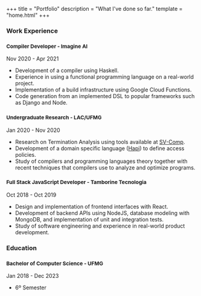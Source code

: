 +++
title = "Portfolio"
description = "What I've done so far."
template = "home.html"
+++

<h3 class="post-subtitle">
    Work Experience
</h3>

<div class="posts">

  <div class="post">
    <h3 class="post-title">
      <small>
        Compiler Developer - Imagine AI
      </small>
    </h3>
    <span class="post-date">Nov 2020 - Apr 2021</span>
    <ul>
      <li>Development of a compiler using Haskell.</li>
      <li>Experience in using a functional programming language on a real-world project.</li>
      <li>Implementation of a build infrastructure using Google Cloud Functions.</li>
      <li>Code generation from an implemented DSL to popular frameworks such as Django and Node.</li>
  </ul>
  </div>

  <div class="post">
    <h3 class="post-title">
      <small>
        Undergraduate Research - LAC/UFMG
      </small>
    </h3>
    <span class="post-date">Jan 2020 - Nov 2020</span>
    <ul>
      <li>Research on Termination Analysis using tools available at <a href="https://sv-comp.sosy-lab.org">SV-Comp</a>.</li>
      <li>Development of a domain specific language (<a href="https://github.com/lac-dcc/hapi">Hapi</a>) to define access policies.</li>
      <li>Study of compilers and programming languages theory together with recent techniques that compilers use to analyze and optimize programs.</li>
  </ul>
  </div>

  <div class="post">
    <h3 class="post-title">
      <small>
        Full Stack JavaScript Developer - Tamborine Tecnologia
      </small>
    </h3>
    <span class="post-date">Oct 2018 - Oct 2019</span>
    <ul>
      <li>Design and implementation of frontend interfaces with React.</li>
      <li>Development of backend APIs using NodeJS, database modeling with MongoDB, and implementation of unit and integration tests.</li>
      <li>Study of software engineering and experience in real-world product development.</li>
    </ul>
  </div>
</div>


<h3 class="post-subtitle">
    Education
</h3>

<div class="posts">
  <div class="post">
    <h3 class="post-title">
      <small>
        Bachelor of Computer Science - UFMG
      </small>
    </h3>
    <span class="post-date">Jan 2018 - Dec 2023</span>
    <ul>
      <li>6º Semester</li>
    </ul>
  </div>
</div>
